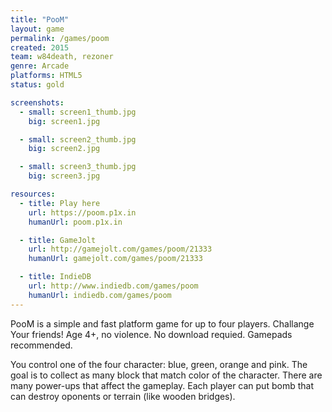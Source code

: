 ```yaml
---
title: "PooM"
layout: game
permalink: /games/poom
created: 2015
team: w84death, rezoner
genre: Arcade
platforms: HTML5
status: gold

screenshots:
  - small: screen1_thumb.jpg
    big: screen1.jpg

  - small: screen2_thumb.jpg
    big: screen2.jpg

  - small: screen3_thumb.jpg
    big: screen3.jpg

resources:
  - title: Play here
    url: https://poom.p1x.in
    humanUrl: poom.p1x.in

  - title: GameJolt
    url: http://gamejolt.com/games/poom/21333
    humanUrl: gamejolt.com/games/poom/21333

  - title: IndieDB
    url: http://www.indiedb.com/games/poom
    humanUrl: indiedb.com/games/poom
---
```


PooM is a simple and fast platform game for up to four players. Challange Your friends! Age 4+, no violence. No download requied. Gamepads recommended.

You control one of the four character: blue, green, orange and pink. The goal is to collect as many block that match color of the character. There are many power-ups that affect the gameplay. Each player can put bomb that can destroy oponents or terrain (like wooden bridges).
